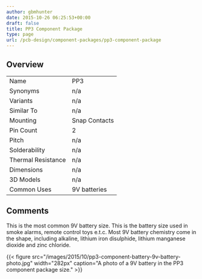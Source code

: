 ```yaml
---
author: gbmhunter
date: 2015-10-26 06:25:53+00:00
draft: false
title: PP3 Component Package
type: page
url: /pcb-design/component-packages/pp3-component-package
---
```


## Overview

<table ><tbody ><tr >
<td >Name
</td>
<td >PP3
</td></tr><tr >
<td >Synonyms
</td>
<td >n/a
</td></tr><tr >
<td >Variants
</td>
<td >n/a
</td></tr><tr >
<td >Similar To
</td>
<td >n/a
</td></tr><tr >
<td >Mounting
</td>
<td >Snap Contacts
</td></tr><tr >
<td >Pin Count
</td>
<td >2
</td></tr><tr >
<td >Pitch
</td>
<td >n/a
</td></tr><tr >
<td >Solderability
</td>
<td >n/a
</td></tr><tr >
<td >Thermal Resistance
</td>
<td >n/a
</td></tr><tr >
<td >Dimensions
</td>
<td >n/a
</td></tr><tr >
<td >3D Models
</td>
<td >n/a
</td></tr><tr >
<td >Common Uses
</td>
<td >9V batteries
</td></tr></tbody></table>

## Comments

This is the most common 9V battery size. This is the battery size used in smoke alarms, remote control toys e.t.c. Most 9V battery chemistry come in the shape, including alkaline, lithium iron disulphide, lithium manganese dioxide and zinc chloride.

{{< figure src="/images/2015/10/pp3-component-battery-9v-battery-photo.jpg" width="282px" caption="A photo of a 9V battery in the PP3 component package size."  >}}
